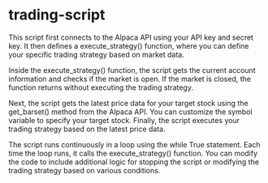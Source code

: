 # trading-script

This script first connects to the Alpaca API using your API key and secret key. It then defines a execute_strategy() function, where you can define your specific trading strategy based on market data.

Inside the execute_strategy() function, the script gets the current account information and checks if the market is open. If the market is closed, the function returns without executing the trading strategy.

Next, the script gets the latest price data for your target stock using the get_barset() method from the Alpaca API. You can customize the symbol variable to specify your target stock. Finally, the script executes your trading strategy based on the latest price data.

The script runs continuously in a loop using the while True statement. Each time the loop runs, it calls the execute_strategy() function. You can modify the code to include additional logic for stopping the script or modifying the trading strategy based on various conditions.
